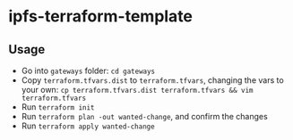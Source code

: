 # ipfs-terraform-template

## Usage

- Go into `gateways` folder: `cd gateways`
- Copy `terraform.tfvars.dist` to `terraform.tfvars`, changing the vars to your own: `cp terraform.tfvars.dist terraform.tfvars && vim terraform.tfvars`
- Run `terraform init`
- Run `terraform plan -out wanted-change`, and confirm the changes
- Run `terraform apply wanted-change`
